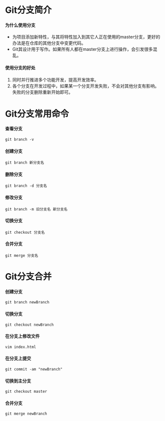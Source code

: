 # Git分支简介

#### 为什么使用分支

- 为项目添加新特性，与其将特性加入到其它人正在使用的master分支，更好的办法是在仓库的其他分支中变更代码。
- Git其设计用于写作。如果所有人都在master分支上进行操作，会引发很多混乱。



#### 使用分支的好处

1. 同时并行推进多个功能开发，提高开发效率。
2. 各个分支在开发过程中，如果某一个分支开发失败，不会对其他分支有影响。失败的分支删除重新开始即可。



# Git分支常用命令

#### 查看分支

`git branch -v`

#### 创建分支

`git branch 新分支名` 

#### 删除分支

`git branch -d 分支名`

#### 修改分支

`git branch -m 旧分支名 新分支名`

#### 切换分支

`git checkout 分支名`

#### 合并分支

`git merge 分支名`



# Git分支合并

#### 创建分支

`git branch newBranch`

#### 切换分支

`git checkout newBranch`

#### 在分支上修改文件

`vim index.html`

#### 在分支上提交

`git commit -am "newBranch"`

#### 切换到主分支

`git checkout master`

#### 合并分支

`git merge newBranch`